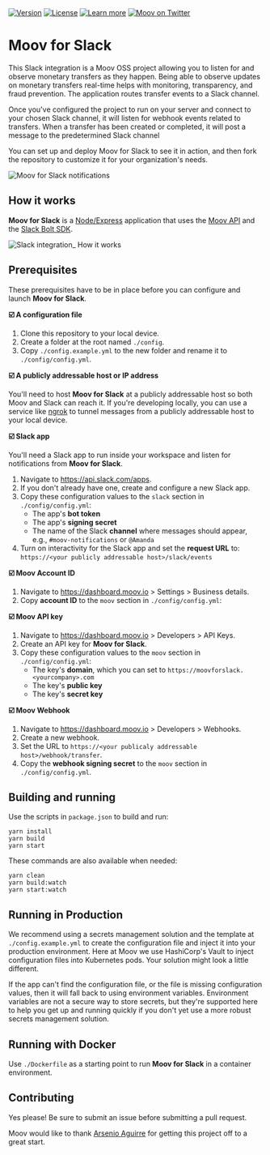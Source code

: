 <div>
  <a href="https://github.com/moovfinancial/slack-integration/blob/main/CHANGELOG.md">
    <img alt="Version" src="https://img.shields.io/github/package-json/v/moovfinancial/slack-integration?style=flat"></a>
  <a href="https://github.com/moovfinancial/slack-integration/blob/main/LICENSE">
    <img alt="License" src="https://img.shields.io/github/license/moovfinancial/slack-integration?style=flat"></a>
  <a href="https://docs.moov.io">
    <img alt="Learn more" src="https://img.shields.io/badge/learn-docs.moov.io-success?style=flat"></a>
  <a href="https://twitter.com/moov">
    <img alt="Moov on Twitter" src="https://img.shields.io/badge/follow-twitter/moov-1da1f2?style=flat"></a>
</div>

# Moov for Slack

This Slack integration is a Moov OSS project allowing you to listen for and observe monetary transfers as they happen. Being able to observe updates on monetary transfers real-time helps with monitoring, transparency, and fraud prevention. The application routes transfer events to a Slack channel.

Once you've configured the project to run on your server and connect to your chosen Slack channel, it will listen for webhook events related to transfers. When a transfer has been created or completed, it will post a message to the predetermined Slack channel

You can set up and deploy Moov for Slack to see it in action, and then fork the repository to customize it for your organization's needs.

![Moov for Slack notifications](https://user-images.githubusercontent.com/574793/135163070-fdd5ad49-7a85-4a7e-8f9d-8dc8ee263702.png)

## How it works

**Moov for Slack** is a [Node/Express](https://expressjs.com/) application that uses the [Moov API](https://docs.moov.io) and the [Slack Bolt SDK](https://api.slack.com/tools/bolt).

![Slack integration_ How it works](https://user-images.githubusercontent.com/574793/135174864-8f28e8ef-e2a2-41dc-a4ce-8b08314ce98a.png)

## Prerequisites

These prerequisites have to be in place before you can configure and launch **Moov for Slack**.

**:ballot_box_with_check:  A configuration file**

1. Clone this repository to your local device.
2. Create a folder at the root named `./config`.
3. Copy `./config.example.yml` to the new folder and rename it to `./config/config.yml`.

**:ballot_box_with_check:  A publicly addressable host or IP address**

You'll need to host **Moov for Slack** at a publicly addressable host so both Moov and Slack can reach it. If you're developing locally, you can use a service like [ngrok](https://ngrok.com/) to tunnel messages from a publicly addressable host to your local device.

**:ballot_box_with_check:  Slack app**

You'll need a Slack app to run inside your workspace and listen for notifications from **Moov for Slack**.

1. Navigate to https://api.slack.com/apps.
2. If you don't already have one, create and configure a new Slack app.
3. Copy these configuration values to the `slack` section in  `./config/config.yml`:
   * The app's **bot token**
   * The app's **signing secret**
   * The name of the Slack **channel** where messages should appear, e.g., `#moov-notifications` or `@Amanda`
4. Turn on interactivity for the Slack app and set the **request URL** to:  
   `https://<your publicly addressable host>/slack/events`

**:ballot_box_with_check: Moov Account ID**

1. Navigate to https://dashboard.moov.io > Settings > Business details.
2. Copy **account ID** to the `moov` section in `./config/config.yml`:

**:ballot_box_with_check: Moov API key**

1. Navigate to https://dashboard.moov.io > Developers > API Keys.
2. Create an API key for **Moov for Slack**.
3. Copy these configuration values to the `moov` section in `./config/config.yml`:
   * The key's **domain**, which you can set to `https://moovforslack.<yourcompany>.com`
   * The key's **public key**
   * The key's **secret key**

**:ballot_box_with_check: Moov Webhook**

1. Navigate to https://dashboard.moov.io > Developers > Webhooks.
2. Create a new webhook.
3. Set the URL to `https://<your publicaly addressable host>/webhook/transfer`.
4. Copy the **webhook signing secret** to the `moov` section in `./config/config.yml`.

## Building and running

Use the scripts in `package.json` to build and run:

```shell
yarn install
yarn build
yarn start
```

These commands are also available when needed:

```shell
yarn clean
yarn build:watch
yarn start:watch
```

## Running in Production

We recommend using a secrets management solution and the template at `./config.example.yml` to create the configuration file and inject it into your production environment. Here at Moov we use HashiCorp's Vault to inject configuration files into Kubernetes pods. Your solution might look a little different.

If the app can't find the configuration file, or the file is missing configuration values, then it will fall back to using environment variables. Environment variables are not a secure way to store secrets, but they're supported here to help you get up and running quickly if you don't yet use a more robust secrets management solution.

## Running with Docker

Use `./Dockerfile` as a starting point to run **Moov for Slack** in a container environment.

## Contributing

Yes please! Be sure to submit an issue before submitting a pull request.

Moov would like to thank [Arsenio Aguirre](https://github.com/aaaguirrep) for getting this project off to a great start.

